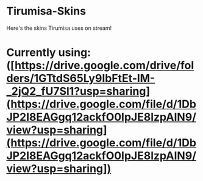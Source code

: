 # Tirumisa-Skins
Here's the skins Tirumisa uses on stream! 

# Currently using: ([https://drive.google.com/drive/folders/1GTtdS65Ly9IbFtEt-lM-_2jQ2_fU7Sl1?usp=sharing](https://drive.google.com/file/d/1DbJP2I8EAGgq12ackfO0IpJE8lzpAIN9/view?usp=sharing](https://drive.google.com/file/d/1DbJP2I8EAGgq12ackfO0IpJE8lzpAIN9/view?usp=sharing])
